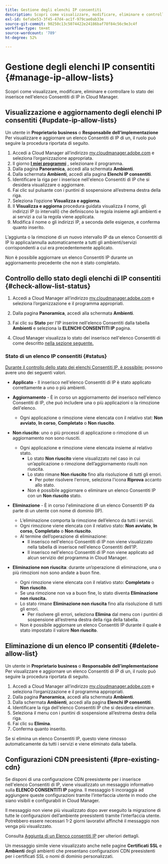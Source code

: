 ```yaml
---
title: Gestione degli elenchi IP consentiti
description: Scopri come visualizzare, modificare, eliminare e controllare lo stato dei inserisce nell'elenco Consentiti di IP in Cloud Manager.
exl-id: 6efabe53-3f45-47d4-ac1f-979cae0ab33e
source-git-commit: 90250c13c5074422e24186baf78f84c56c9e3c4f
workflow-type: tm+mt
source-wordcount: '789'
ht-degree: 52%

---
```


# Gestione degli elenchi IP consentiti {#manage-ip-allow-lists}

Scopri come visualizzare, modificare, eliminare e controllare lo stato dei inserisce nell&#39;elenco Consentiti di IP in Cloud Manager.

## Visualizzazione e aggiornamento degli elenchi IP consentiti {#update-ip-allow-lists}

Un utente in **Proprietario business** o **Responsabile dell’implementazione** Per visualizzare e aggiornare un elenco Consentiti di IP di un, il ruolo può seguire la procedura riportata di seguito.

1. Accedi a Cloud Manager all’indirizzo [my.cloudmanager.adobe.com](https://my.cloudmanager.adobe.com/) e seleziona l’organizzazione appropriata.
1. Il giorno **[I miei programmi](/help/implementing/cloud-manager/getting-access-to-aem-in-cloud/editing-programs.md#my-programs)** , selezionare il programma.
1. Dalla pagina **Panoramica**, accedi alla schermata **Ambienti**.
1. Dalla schermata **Ambienti**, accedi alla pagina **Elenchi IP consentiti**.
1. Identificare la riga per i inserisce nell&#39;elenco Consentiti di IP che si desidera visualizzare o aggiornare.
1. Fai clic sul pulsante con i puntini di sospensione all’estrema destra della riga.
1. Seleziona l’opzione **Visualizza e aggiorna**.
1. Il **Visualizza e aggiorna** procedura guidata visualizza il nome, gli indirizzi IP (o intervalli) che definiscono la regola insieme agli ambienti e ai servizi a cui la regola viene applicata.
1. Modifica il nome o gli indirizzi IP, a seconda delle esigenze, e conferma quanto inserito.

L’aggiunta o la rimozione di un nuovo intervallo IP da un elenco Consentiti di IP lo applica/annulla automaticamente a tutti gli ambienti/servizi corrispondenti a cui era precedentemente applicato.

Non è possibile aggiornare un elenco Consentiti IP durante un aggiornamento precedente che non è stato completato.

## Controllo dello stato degli elenchi di IP consentiti {#check-allow-list-status}

1. Accedi a Cloud Manager all’indirizzo [my.cloudmanager.adobe.com](https://my.cloudmanager.adobe.com/) e seleziona l’organizzazione e il programma appropriati.

1. Dalla pagina **Panoramica**, accedi alla schermata **Ambienti**.

1. Fai clic su **Stato** per l&#39;IP inserire nell&#39;elenco Consentiti dalla tabella **Ambienti** e seleziona la **ELENCHI CONSENTITI IP** pagina.

1. Cloud Manager visualizza lo stato del inserisco nell&#39;elenco Consentiti di come descritto [nella sezione seguente.](#status)

### Stato di un elenco IP consentiti {#status}

[Durante il controllo dello stato dei elenchi Consentiti IP, è possibile:](#check-allow-list-status) possono avere uno dei seguenti valori.

* **Applicato** - Il inserisco nell&#39;elenco Consentiti di IP è stato applicato correttamente a uno o più ambienti.

* **Aggiornamento** - È in corso un aggiornamento del inserisco nell&#39;elenco Consentiti di IP, che può includere una o più applicazioni o la rimozione dell&#39;elenco.

   * Ogni applicazione o rimozione viene elencata con il relativo stat: **Non avviato**, **In corso**, **Completato** o **Non riuscito**.

* **Non riuscito**: uno o più processi di applicazione o rimozione di un aggiornamento non sono riusciti.
   * Ogni applicazione e rimozione viene elencata insieme al relativo stato.
      * Lo stato **Non riuscito** viene visualizzato nel caso in cui un’applicazione o rimozione dell’aggiornamento risulti non riuscita.
      * Lo stato rimane **Non riuscito** fino alla risoluzione di tutti gli errori.
         * Per poter risolvere l&#39;errore, seleziona l&#39;icona **Riprova** accanto allo stato.
      * Non è possibile aggiornare o eliminare un elenco Consentiti IP con un **Non riuscito** stato.

* **Eliminazione** - È in corso l&#39;eliminazione di un elenco Consentiti IP da parte di un utente con nome di dominio (IP).
   * L’eliminazione comporta la rimozione dell’elenco da tutti i servizi.
   * Ogni rimozione viene elencata con il relativo stato: **Non avviato**, **In corso**, **Completato** o **Non riuscito**.
   * Al termine dell’operazione di eliminazione:
      * Il inserisco nell&#39;elenco Consentiti di IP non viene visualizzato nella tabella di inserisce nell&#39;elenco Consentiti dell’IP.
      * Il inserisco nell&#39;elenco Consentiti di IP non viene applicato ad alcun servizio del programma in Cloud Manager.

* **Eliminazione non riuscita**: durante un’operazione di eliminazione, una o più rimozioni non sono andate a buon fine.

   * Ogni rimozione viene elencata con il relativo stato: **Completato** o **Non riuscito**.
   * Se una rimozione non va a buon fine, lo stato diventa **Eliminazione non riuscita.** 
   * Lo stato rimane **Eliminazione non riuscita** fino alla risoluzione di tutti gli errori.
      * Per risolvere gli errori, seleziona **Elimina** dal menu con i puntini di sospensione all’estrema destra della riga della tabella.
   * Non è possibile aggiornare un elenco Consentiti IP durante il quale è stato impostato il valore **Non riuscito**.

## Eliminazione di un elenco IP consentiti {#delete-allow-list}

Un utente in **Proprietario business** o **Responsabile dell’implementazione** Per visualizzare e aggiornare un elenco Consentiti di IP di un, il ruolo può seguire la procedura riportata di seguito.

1. Accedi a Cloud Manager all’indirizzo [my.cloudmanager.adobe.com](https://my.cloudmanager.adobe.com/) e seleziona l’organizzazione e il programma appropriati.
1. Dalla pagina **Panoramica**, accedi alla schermata **Ambienti**.
1. Dalla schermata **Ambienti**, accedi alla pagina **Elenchi IP consentiti**.
1. Identificare la riga dell&#39;elenco Consentiti IP che si desidera eliminare.
1. Seleziona il menu con i puntini di sospensione all’estrema destra della riga.
1. Fai clic su **Elimina**.
1. Conferma quanto inserito.

Se si elimina un elenco Consentiti IP, questo viene rimosso automaticamente da tutti i servizi e viene eliminato dalla tabella.

## Configurazioni CDN preesistenti {#pre-existing-cdn}

Se disponi di una configurazione CDN preesistente per i inserisce nell&#39;elenco Consentiti di IP, viene visualizzato un messaggio informativo sulla **ELENCO CONSENTITI IP** pagina. Il messaggio ti incoraggia ad aggiungere queste configurazioni tramite l’interfaccia utente in modo che siano visibili e configurabili in Cloud Manager.

Il messaggio non viene più visualizzato dopo aver eseguito la migrazione di tutte le configurazioni dell’ambiente preesistenti tramite l’interfaccia utente. Potrebbero essere necessari 1-2 giorni lavorativi affinché il messaggio non venga più visualizzato.

Consulta [Aggiunta di un Elenco consentiti IP](/help/implementing/cloud-manager/ip-allow-lists/add-ip-allow-lists.md) per ulteriori dettagli.

Un messaggio simile viene visualizzato anche nelle pagine **Certificati SSL** e **Ambienti** degli ambienti che presentano configurazioni CDN preesistenti per i certificati SSL o nomi di dominio personalizzati.
